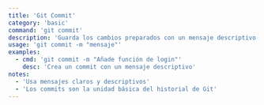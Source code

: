 ```yaml
---
title: 'Git Commit'
category: 'basic'
command: 'git commit'
description: 'Guarda los cambios preparados con un mensaje descriptivo'
usage: 'git commit -m "mensaje"'
examples:
  - cmd: 'git commit -m "Añade función de login"'
    desc: 'Crea un commit con un mensaje descriptivo'
notes:
  - 'Usa mensajes claros y descriptivos'
  - 'Los commits son la unidad básica del historial de Git'
---
```

